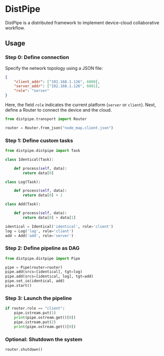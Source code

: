 # DistPipe

DistPipe is a distributed framework to implement device-cloud collaborative workflow.

## Usage

### Step 0: Define connection
Specify the network topology using a JSON file:
```json
{
    "client_addr": ["192.168.1.126", 6000],
    "server_addr": ["192.168.1.126", 6001],
    "role": "server"
}
```
Here, the field `role` indicates the current platform (`server` or `client`). Next, define a Router to connect the device and the cloud.

```python
from distpipe.transport import Router

router = Router.from_json("node_map.client.json")
```

### Step 1: Define custom tasks
```python
from distpipe.distpipe import Task

class Identical(Task):

    def process(self, data):
        return data[0]

class Log(Task):

    def process(self, data):
        return data[0] + 1

class Add(Task):

    def process(self, data):
        return data[0] + data[1]

identical = Identical('identical', role='client')
log = Log('log', role='client')
add = Add('add', role='server')
```

### Step 2: Define pipeline as DAG
```python
from distpipe.distpipe import Pipe

pipe = Pipe(router=router)
pipe.add(srcs=[identical], tgt=log)
pipe.add(srcs=[identical, log], tgt=add)
pipe.set_io(identical, add)
pipe.start()
```

### Step 3: Launch the pipeline

```python
if router.role == "client":
    pipe.istream.put(1)
    print(pipe.ostream.get()[0])
    pipe.istream.put(2)
    print(pipe.ostream.get()[0])
```

### Optional: Shutdown the system
```python
router.shutdown()
```